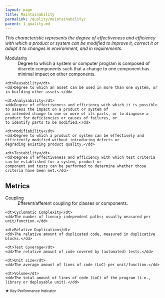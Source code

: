 ```yaml
---
layout: page
title: Maintainability
permalink: /quality/maintainability/
parent: 1_quality.md
---
```


_This characteristic represents the degree of effectiveness and efficiency with which a product or system can be
modified to improve it, correct it or adapt it to changes in environment, and in requirements._

<dl>
    <dt>Modularity</dt>
    <dd>Degree to which a system or computer program is composed of discrete components such that a change to one
    component has minimal impact on other components.</dd>
    
    <dt>Reusability</dt>
    <dd>Degree to which an asset can be used in more than one system, or in building other assets.</dd>
    
    <dt>Analysability</dt>
    <dd>Degree of effectiveness and efficiency with which it is possible to assess the impact on a product or system of
    an intended change to one or more of its parts, or to diagnose a product for deficiencies or causes of failures, or
    to identify parts to be modified.</dd>
    
    <dt>Modifiability</dt>
    <dd>Degree to which a product or system can be effectively and efficiently modified without introducing defects or
    degrading existing product quality.</dd>
    
    <dt>Testability</dt>
    <dd>Degree of effectiveness and efficiency with which test criteria can be established for a system, product or
    component and tests can be performed to determine whether those criteria have been met.</dd>
</dl>

## Metrics

<dl>
    <dt>Coupling</dt>
    <dd>Efferent/afferent coupling for classes or components.</dd>

    <dt>Cyclomatic Complexity</dt>
    <dd>The number of lineary independent paths; usually measured per unit/function.</dd>

    <dt>Relative Duplication</dt>
    <dd>The relative amount of duplicated code, measured in duplicative blocks.</dd>
    
    <dt>Test Coverage</dt>
    <dd>The relative amount of code covered by (automated) tests.</dd>
    
    <dt>Unit size</dt>
    <dd>The average amount of lines of code (LoC) per unit/function.</dd>
    
    <dt>Volume</dt>
    <dd>The total amount of lines of code (LoC) of the program (i.e., library or deployable unit).</dd>
</dl>

<small>★ Key Performance Indicator</small>
